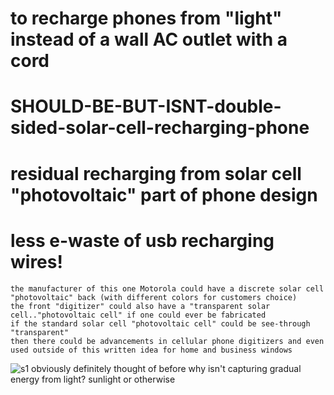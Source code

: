 # to recharge phones from "light" instead of a wall AC outlet with a cord

# SHOULD-BE-BUT-ISNT-double-sided-solar-cell-recharging-phone

# residual recharging from solar cell "photovoltaic" part of phone design

# less e-waste of usb recharging wires!
```
the manufacturer of this one Motorola could have a discrete solar cell "photovoltaic" back (with different colors for customers choice)
the front "digitizer" could also have a "transparent solar cell.."photovoltaic cell" if one could ever be fabricated
if the standard solar cell "photovoltaic cell" could be see-through "transparent"
then there could be advancements in cellular phone digitizers and even used outside of this written idea for home and business windows
```
![s1](https://github.com/c4pt000/double-sided-solar-cell-recharging-phone/blob/main/ezgif-1-a6ca557c20.gif)
obviously definitely thought of before why isn't capturing gradual energy from light? sunlight or otherwise
